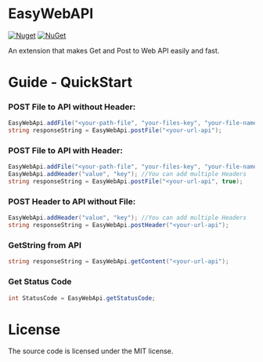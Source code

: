 # EasyWebAPI

[![Nuget](https://img.shields.io/nuget/v/EasyWebAPI?label=NuGet&logo=nuget)](https://www.nuget.org/packages/EasyWebAPI/)
[![NuGet](https://img.shields.io/nuget/dt/EasyWebAPI.svg)](https://www.nuget.org/packages/EasyWebAPI)


An extension that makes Get and Post to Web API easily and fast.

# Guide - QuickStart

### POST File to API without Header:

```cs
EasyWebApi.addFile("<your-path-file", "your-files-key", "your-file-name.extensions-value");
string responseString = EasyWebApi.postFile("<your-url-api");
```

### POST File to API with Header:

```cs
EasyWebApi.addFile("<your-path-file", "your-files-key", "your-file-name.extensions-value");
EasyWebApi.addHeader("value", "key"); //You can add multiple Headers
string responseString = EasyWebApi.postFile("<your-url-api", true);
```

### POST Header to API without File:

```cs
EasyWebApi.addHeader("value", "key"); //You can add multiple Headers
string responseString = EasyWebApi.postHeader("<your-url-api");
```

### GetString from API

```cs
string responseString = EasyWebApi.getContent("<your-url-api");
```

### Get Status Code

```cs
int StatusCode = EasyWebApi.getStatusCode;
```

# License

The source code is licensed under the MIT license.